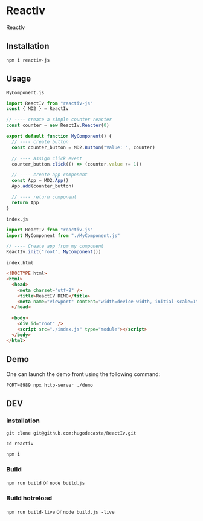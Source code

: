 # ReactIv

ReactIv

## Installation

`npm i reactiv-js`

## Usage

`MyComponent.js`

```javascript
import ReactIv from "reactiv-js"
const { MD2 } = ReactIv

// ---- create a simple counter reacter
const counter = new ReactIv.Reacter(0)

export default function MyComponent() {
  // ---- create button
  const counter_button = MD2.Button("Value: ", counter)

  // ---- assign click event
  counter_button.click(() => (counter.value += 1))

  // ---- create app component
  const App = MD2.App()
  App.add(counter_button)

  // ---- return component
  return App
}
```

`index.js`

```javascript
import ReactIv from "reactiv-js"
import MyComponent from "./MyComponent.js"

// ---- Create app from my component
ReactIv.init("root", MyComponent())
```

`index.html`

```html
<!DOCTYPE html>
<html>
  <head>
    <meta charset="utf-8" />
    <title>ReactIV DEMO</title>
    <meta name="viewport" content="width=device-width, initial-scale=1" />
  </head>

  <body>
    <div id="root" />
    <script src="./index.js" type="module"></script>
  </body>
</html>
```

## Demo

One can launch the demo front using the following command:

`PORT=8989 npx http-server ./demo`

## DEV

### installation

```shell
git clone git@github.com:hugodecasta/ReactIv.git

cd reactiv

npm i
```

### Build

`npm run build` or `node build.js`

### Build hotreload

`npm run build-live` or `node build.js -live`
